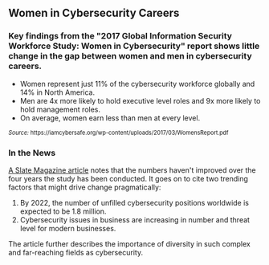 ## Women in Cybersecurity Careers

### Key findings from the "2017 Global Information Security Workforce Study: Women in Cybersecurity" report shows little change in the gap between women and men in cybersecurity careers.  

- Women represent just 11% of the cybersecurity workforce globally and 14% in North America.
- Men are 4x more likely to hold executive level roles and 9x more likely to hold management roles.
- On average, women earn less than men at every level.

<figcaption style="font-size: 0.8em; text-align: left;"> <i>Source:</i> https://iamcybersafe.org/wp-content/uploads/2017/03/WomensReport.pdf</i> 
</figcaption> 


### In the News
[A Slate Magazine article](http://www.slate.com/articles/technology/future_tense/2017/03/a_new_study_suggests_the_cybersecurity_gender_gap_isn_t_getting_better.html) notes that the numbers haven't improved over the four years the study has been conducted.  It goes on to cite two trending factors that might drive change pragmatically: 
1. By 2022, the number of unfilled cybersecurity positions worldwide is expected to be 1.8 million.
1. Cybersecurity issues in business are increasing in number and threat level for modern businesses. 

The article further describes the importance of diversity in such complex and far-reaching fields as cybersecurity.

